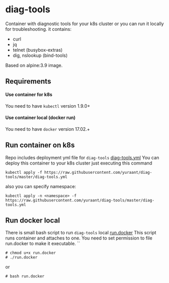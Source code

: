 # diag-tools
Container with diagnostic tools for your k8s cluster or you can run it locally for troubleshooting.
it contains:
- curl
- jq
- telnet (busybox-extras)
- dig, nslookup (bind-tools)

Based on alpine:3.9 image.

## Requirements
####  Use container for k8s
You need to have `kubectl` version 1.9.0+
####   Use container local (docker run)
You need to have `docker` version 17.02.+ 

## Run container on k8s
Repo includes deployment yml file for `diag-tools` [diag-tools.yml](https://github.com/yuraant/diag-tools/blob/master/diag-tools.yml)
You can deploy this container to your k8s cluster just executing this command

    kubectl apply -f https://raw.githubusercontent.com/yuraant/diag-tools/master/diag-tools.yml
also you can specify namespace:

    kubectl apply -n <namespace> -f https://raw.githubusercontent.com/yuraant/diag-tools/master/diag-tools.yml

## Run docker local
There is small bash script to run `diag-tools` local [run.docker](https://github.com/yuraant/diag-tools/blob/master/run.docker)
This script runs container and attaches to one.
You need to set permission to file run.docker to make it executable.   `` 

    # chmod u+x run.docker
    # ./run.docker
or 

    # bash run.docker
